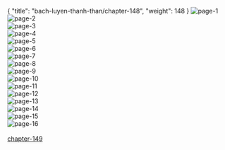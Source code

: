 { "title": "bach-luyen-thanh-than/chapter-148", "weight": 148 }
<img src="bach-luyen-thanh-than_0148_01-88fc31a0a486e378bdf8a9ebf2db81ee.webp" alt="page-1" origin="http://1.bp.blogspot.com/-fttszNQM30I/WtzDsVOsIBI/AAAAAAABdrU/ky6Tejb3ibEF85w3YU55xcY0Oq1G3UCUQCHMYCw/s0/TT8-002.jpg?imgmax=0"><br/>
<img src="bach-luyen-thanh-than_0148_02-4eaa7391d01a5b01f469535906b99d65.webp" alt="page-2" origin="http://1.bp.blogspot.com/-Pc7hlzpLqaQ/WtzD1QSzkOI/AAAAAAABdr8/toQt67lqHAA536Wmm9EigfJTf-A2wiugwCHMYCw/s0/TT8-003.jpg?imgmax=0"><br/>
<img src="bach-luyen-thanh-than_0148_03-7bde32c5f80220fc3739c99028a49de1.webp" alt="page-3" origin="http://1.bp.blogspot.com/-1jNpk2b06as/WtzD7XiamUI/AAAAAAABdsg/gMUP8nGNpvUWBYSdmB67EQ--Cr8lL57gQCHMYCw/s0/TT8-004.jpg?imgmax=0"><br/>
<img src="bach-luyen-thanh-than_0148_04-1fd87c790ec36a9824afa64efad0de42.webp" alt="page-4" origin="http://1.bp.blogspot.com/-bLSuVTeCcqQ/WtzEC0Me7FI/AAAAAAABdtA/VS05kRXaPo4ly9pZFC6EneRiJG5pfPa7ACHMYCw/s0/TT8-005.jpg?imgmax=0"><br/>
<img src="bach-luyen-thanh-than_0148_05-45b7495ab7baa36d29a3bdb54d80a5e2.webp" alt="page-5" origin="http://1.bp.blogspot.com/-IoI3mNS2W68/WtzEKEOPMRI/AAAAAAABdto/U2ZgLfuo-x4ify2ggvfoLYoE7opdeqdowCHMYCw/s0/TT8-006.jpg?imgmax=0"><br/>
<img src="bach-luyen-thanh-than_0148_06-ce534b457a2f8f71f33d1c1d40c32c5d.webp" alt="page-6" origin="http://1.bp.blogspot.com/-Q0JsUmQOMmk/WtzERp8uKVI/AAAAAAABduY/KReNMcJeWsQGr7g3_PyX7c3nw4ztcq_fACHMYCw/s0/TT8-007.jpg?imgmax=0"><br/>
<img src="bach-luyen-thanh-than_0148_07-8a7f028092cedaccdd0c18a36967e21c.webp" alt="page-7" origin="http://1.bp.blogspot.com/--jffU42JApI/WtzEYmOkb9I/AAAAAAABdvA/jtG4fTB9rswGOfBHRTjUZKF0BGSyzXvygCHMYCw/s0/TT8-008.jpg?imgmax=0"><br/>
<img src="bach-luyen-thanh-than_0148_08-84c0f0a3ff0ec61bf417dad431fc7c0d.webp" alt="page-8" origin="http://1.bp.blogspot.com/-84JIXYO-GeU/WtzFnw8nL-I/AAAAAAABd0I/W2VmV9Xejuk-TpbtyUsgmOd_V4WyzoRnACHMYCw/s0/TT8-009.jpg?imgmax=0"><br/>
<img src="bach-luyen-thanh-than_0148_09-721170ee86ede6b021833418d59a47e0.webp" alt="page-9" origin="http://1.bp.blogspot.com/-_o7lgUcWL-s/WtzFpyvOOxI/AAAAAAABd0Q/PDwfwokeT24nRJYn6jZZn1uX9JhiPYg3QCHMYCw/s0/TT8-010.jpg?imgmax=0"><br/>
<img src="bach-luyen-thanh-than_0148_10-dc4a40b85f45df288cde0a09f16c2589.webp" alt="page-10" origin="http://1.bp.blogspot.com/-gABGLZKxTCs/WtzFsdMhDoI/AAAAAAABd0c/NC5vsTAcIGE2cDK8oO5TGhugdC1_ynT6ACHMYCw/s0/TT8-011.jpg?imgmax=0"><br/>
<img src="bach-luyen-thanh-than_0148_11-80f48392189646e83d8c048fd3b8f0a7.webp" alt="page-11" origin="http://1.bp.blogspot.com/-cmsBefaTXPU/WtzFupkoVjI/AAAAAAABd0g/JVBaqsZjoZQDz2wOXKqrXULI8rV2ZpEmACHMYCw/s0/TT8-012.jpg?imgmax=0"><br/>
<img src="bach-luyen-thanh-than_0148_12-a00661724757a654b3391a852b9431b6.webp" alt="page-12" origin="http://1.bp.blogspot.com/-lrYBFTL4peA/WtzFweH4qzI/AAAAAAABd0k/ioCcYT29O3czqneDkxJBjXC8jZyGVOXGwCHMYCw/s0/TT8-013.jpg?imgmax=0"><br/>
<img src="bach-luyen-thanh-than_0148_13-b58e708ba007cf80a84e80f16a234c0f.webp" alt="page-13" origin="http://1.bp.blogspot.com/-kvg4QEaHXlU/WtzF0qwP03I/AAAAAAABd0s/_E5PoeWwIkoqOuqgate2VWxM9Ckw42SHgCHMYCw/s0/TT8-014.jpg?imgmax=0"><br/>
<img src="bach-luyen-thanh-than_0148_14-c42a48d355e332f2952f35d4c387a449.webp" alt="page-14" origin="http://1.bp.blogspot.com/-89CVoLRoZ7s/WtzF4lruC2I/AAAAAAABd04/m_ZxKIEIIpU8d-ufVQSbBgZ_i6vWWWYHwCHMYCw/s0/TT8-015.jpg?imgmax=0"><br/>
<img src="bach-luyen-thanh-than_0148_15-9b097d6860182f389be37a27c2d3c102.webp" alt="page-15" origin="http://1.bp.blogspot.com/-yHdiBhus8tA/WtzF7M31MRI/AAAAAAABd1E/b2WPP4sV124Cnd9pqCxe9yFcKddTqN5igCHMYCw/s0/TT8-016.jpg?imgmax=0"><br/>
<img src="bach-luyen-thanh-than_0148_16-bb2d85e2dc2f10bceb7d89672138990c.webp" alt="page-16" origin="http://1.bp.blogspot.com/-q6tmE2hAOQI/WtzF-WPNqXI/AAAAAAABd1Q/YtvlVQ3hgTUGfxm4Eb2Zhf0u-cUcQs4OQCHMYCw/s0/TT8-017.jpg?imgmax=0"><br/>
<br/><a class="nextchap" href="/bach-luyen-thanh-than/chapter-149">chapter-149</a>

